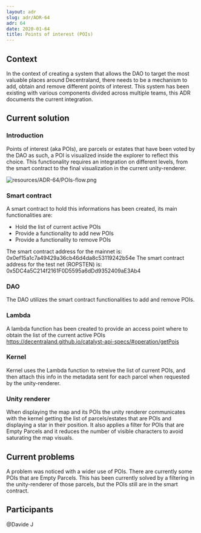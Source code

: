 ```yaml
---
layout: adr
slug: adr/ADR-64
adr: 64
date: 2020-01-64
title: Points of interest (POIs)
---
```


## Context

In the context of creating a system that allows the DAO to target the most valuable places around Decentraland, there needs to be a mechanism to add, obtain and remove different points of interest.
This system has been existing with various components divided across multiple teams, this ADR documents the current integration.

## Current solution

### Introduction
Points of interest (aka POIs), are parcels or estates that have been voted by the DAO as such, a POI is visualized inside the explorer to reflect this choice.
This functionality requires an integration on different levels, from the smart contract to the final visualization in the current unity-renderer.

![resources/ADR-64/POIs-flow.png](resources/ADR-64/POIs-flow.png)

### Smart contract
A smart contract to hold this informations has been created, its main functionalities are:
* Hold the list of current active POIs
* Provide a functionality to add new POIs
* Provide a functionality to remove POIs

The smart contract address for the mainnet is: 0x0ef15a1c7a49429a36cb46d4da8c53119242b54e
The smart contract address for the test net (ROPSTEN) is: 0x5DC4a5C214f2161F0D5595a6dDd9352409aE3Ab4

### DAO
The DAO utilizes the smart contract functionalities to add and remove POIs.

### Lambda
A lambda function has been created to provide an access point where to obtain the list of the current active POIs https://decentraland.github.io/catalyst-api-specs/#operation/getPois

### Kernel
Kernel uses the Lambda function to retreive the list of current POIs, and then attach this info in the metadata sent for each parcel when requested by the unity-renderer.

### Unity renderer
When displaying the map and its POIs the unity renderer communicates with the kernel getting the list of parcels/estates that are POIs and displaying a star in their position. It also applies a filter for POIs that are Empty Parcels and it reduces the number of visible characters to avoid saturating the map visuals.

## Current problems
A problem was noticed with a wider use of POIs. There are currently some POIs that are Empty Parcels. This has been currently solved by a filtering in the unity-renderer of those parcels, but the POIs still are in the smart contract.

## Participants

@Davide J
